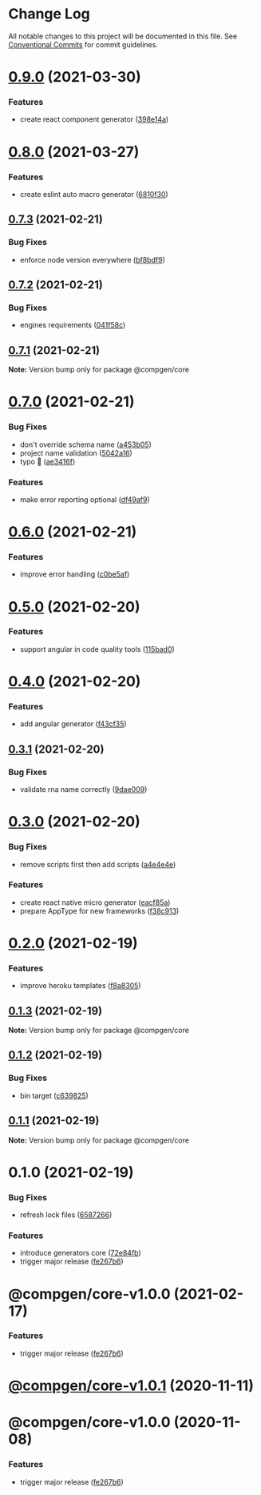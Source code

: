 # Change Log

All notable changes to this project will be documented in this file.
See [Conventional Commits](https://conventionalcommits.org) for commit guidelines.

# [0.9.0](https://github.com/developer239/compgen/compare/@compgen/core@0.8.0...@compgen/core@0.9.0) (2021-03-30)


### Features

* create react component generator ([398e14a](https://github.com/developer239/compgen/commit/398e14ace7385208a57175160930ed213390b0ba))





# [0.8.0](https://github.com/developer239/compgen/compare/@compgen/core@0.7.3...@compgen/core@0.8.0) (2021-03-27)


### Features

* create eslint auto macro generator ([6810f30](https://github.com/developer239/compgen/commit/6810f30413c2cb9bbe29fb699fe8c76b9ede1a68))





## [0.7.3](https://github.com/developer239/compgen/compare/@compgen/core@0.7.2...@compgen/core@0.7.3) (2021-02-21)


### Bug Fixes

* enforce node version everywhere ([bf8bdf9](https://github.com/developer239/compgen/commit/bf8bdf96e5dfe29e61fdd3359ae3b34c82fae524))





## [0.7.2](https://github.com/developer239/compgen/compare/@compgen/core@0.7.1...@compgen/core@0.7.2) (2021-02-21)


### Bug Fixes

* engines requirements ([041f58c](https://github.com/developer239/compgen/commit/041f58cffca7b9db89515ed7e2d77535750cedd6))





## [0.7.1](https://github.com/developer239/compgen/compare/@compgen/core@0.7.0...@compgen/core@0.7.1) (2021-02-21)

**Note:** Version bump only for package @compgen/core





# [0.7.0](https://github.com/developer239/compgen/compare/@compgen/core@0.6.0...@compgen/core@0.7.0) (2021-02-21)


### Bug Fixes

* don't override schema name ([a453b05](https://github.com/developer239/compgen/commit/a453b05fb30cbf3a17820fd4c7195d4d7908721d))
* project name validation ([5042a16](https://github.com/developer239/compgen/commit/5042a16aca6f8256be2fdc72ea8488a8a6f109f5))
* typo 👀 ([ae3416f](https://github.com/developer239/compgen/commit/ae3416f9f331888a464853f5d4e7638f87bda6a5))


### Features

* make error reporting optional ([df49af9](https://github.com/developer239/compgen/commit/df49af96ab91ffca469c13ca440ec9e3f640ff76))





# [0.6.0](https://github.com/developer239/compgen/compare/@compgen/core@0.5.0...@compgen/core@0.6.0) (2021-02-21)


### Features

* improve error handling ([c0be5af](https://github.com/developer239/compgen/commit/c0be5afcf4e98d9156780c90af672ab6c1698766))





# [0.5.0](https://github.com/developer239/compgen/compare/@compgen/core@0.4.0...@compgen/core@0.5.0) (2021-02-20)


### Features

* support angular in code quality tools ([115bad0](https://github.com/developer239/compgen/commit/115bad0e04e490152dcf57341ae2a3c6112f6e2d))





# [0.4.0](https://github.com/developer239/compgen/compare/@compgen/core@0.3.1...@compgen/core@0.4.0) (2021-02-20)


### Features

* add angular generator ([f43cf35](https://github.com/developer239/compgen/commit/f43cf35cab35611c525cd185158bbc6b9e36979d))





## [0.3.1](https://github.com/developer239/compgen/compare/@compgen/core@0.3.0...@compgen/core@0.3.1) (2021-02-20)


### Bug Fixes

* validate rna name correctly ([9dae009](https://github.com/developer239/compgen/commit/9dae009420ec4d599ab7b358932c42d6945faa91))





# [0.3.0](https://github.com/developer239/compgen/compare/@compgen/core@0.2.0...@compgen/core@0.3.0) (2021-02-20)


### Bug Fixes

* remove scripts first then add scripts ([a4e4e4e](https://github.com/developer239/compgen/commit/a4e4e4e7ac664352b3c138ae3f4d4531bd23f18e))


### Features

* create react native micro generator ([eacf85a](https://github.com/developer239/compgen/commit/eacf85a577023a23e1f6501418d1cc152115ed60))
* prepare AppType for new frameworks ([f38c913](https://github.com/developer239/compgen/commit/f38c913f37d6e353648acab3393ac9678c245c30))





# [0.2.0](https://github.com/developer239/compgen/compare/@compgen/core@0.1.3...@compgen/core@0.2.0) (2021-02-19)


### Features

* improve heroku templates ([f8a8305](https://github.com/developer239/compgen/commit/f8a8305d029ed4562e7cf3878ef3d1b1285c42d7))





## [0.1.3](https://github.com/developer239/compgen/compare/@compgen/core@0.1.2...@compgen/core@0.1.3) (2021-02-19)

**Note:** Version bump only for package @compgen/core





## [0.1.2](https://github.com/developer239/compgen/compare/@compgen/core@0.1.1...@compgen/core@0.1.2) (2021-02-19)


### Bug Fixes

* bin target ([c639825](https://github.com/developer239/compgen/commit/c639825f9c5c430880d33deeb648c9a087102fae))





## [0.1.1](https://github.com/developer239/compgen/compare/@compgen/core@0.1.0...@compgen/core@0.1.1) (2021-02-19)

**Note:** Version bump only for package @compgen/core





# 0.1.0 (2021-02-19)


### Bug Fixes

* refresh lock files ([6587266](https://github.com/developer239/compgen/commit/658726677f8e29849ac47411a84a5569008fa3e0))


### Features

* introduce generators core ([72e84fb](https://github.com/developer239/compgen/commit/72e84fb14e7675def76db76862955d459b285238))
* trigger major release ([fe267b6](https://github.com/developer239/compgen/commit/fe267b698dc6593323ba41be1580a482089aaf31))





# @compgen/core-v1.0.0 (2021-02-17)


### Features

* trigger major release ([fe267b6](https://github.com/developer239/compgen/commit/fe267b698dc6593323ba41be1580a482089aaf31))

# [@compgen/core-v1.0.1](https://github.com/developer239/compgen/compare/@compgen/core-v1.0.0...@compgen/core-v1.0.1) (2020-11-11)

# @compgen/core-v1.0.0 (2020-11-08)


### Features

* trigger major release ([fe267b6](https://github.com/developer239/compgen/commit/fe267b698dc6593323ba41be1580a482089aaf31))

